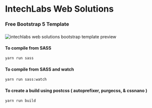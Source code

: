 # IntechLabs Web Solutions
### Free Bootstrap 5 Template
###
###

![intechlabs web solutions bootstrap template preview](https://i.imgur.com/CfqqpdD.gif)

#### To compile from SASS
```sh
yarn run sass
```

#### To compile from SASS and watch
```sh
yarn run sass:watch
```

#### To create a build using postcss ( autoprefixer, purgecss, & cssnano )
```sh
yarn run build
```